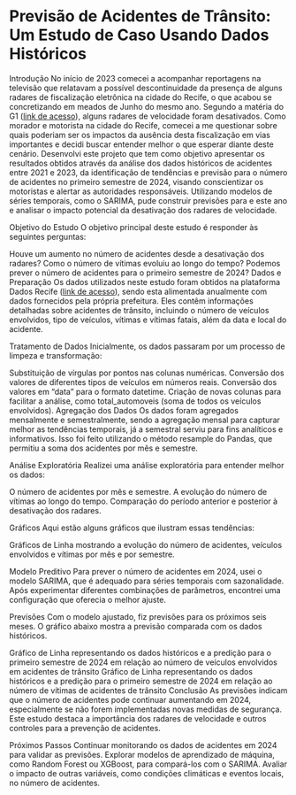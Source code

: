# Previsão de Acidentes de Trânsito: Um Estudo de Caso Usando Dados Históricos
Introdução
No início de 2023 comecei a acompanhar reportagens na televisão que relatavam a possível descontinuidade da presença de alguns radares de fiscalização eletrônica na cidade do Recife, o que acabou se concretizando em meados de Junho do mesmo ano. Segundo a matéria do G1 ([link de acesso]([url](https://g1.globo.com/pe/pernambuco/noticia/2024/02/27/parte-dos-radares-de-velocidade-no-recife-esta-desativada.ghtml))), alguns radares de velocidade foram desativados. Como morador e motorista na cidade do Recife, comecei a me questionar sobre quais poderiam ser os impactos da ausência desta fiscalização em vias importantes e decidi buscar entender melhor o que esperar diante deste cenário. Desenvolvi este projeto que tem como objetivo apresentar os resultados obtidos através da análise dos dados históricos de acidentes entre 2021 e 2023, da identificação de tendências e previsão para o número de acidentes no primeiro semestre de 2024, visando conscientizar os motoristas e alertar as autoridades responsáveis. Utilizando modelos de séries temporais, como o SARIMA, pude construir previsões para e este ano e analisar o impacto potencial da desativação dos radares de velocidade.

Objetivo do Estudo
O objetivo principal deste estudo é responder às seguintes perguntas:

Houve um aumento no número de acidentes desde a desativação dos radares?
Como o número de vítimas evoluiu ao longo do tempo?
Podemos prever o número de acidentes para o primeiro semestre de 2024?
Dados e Preparação
Os dados utilizados neste estudo foram obtidos na plataforma Dados Recife ([link de acesso]([url](http://dados.recife.pe.gov.br/dataset/acidentes-de-transito-com-e-sem-vitimas))), sendo esta alimentada anualmente com dados fornecidos pela própria prefeitura. Eles contêm informações detalhadas sobre acidentes de trânsito, incluindo o número de veículos envolvidos, tipo de veículos, vítimas e vítimas fatais, além da data e local do acidente.

Tratamento de Dados
Inicialmente, os dados passaram por um processo de limpeza e transformação:

Substituição de vírgulas por pontos nas colunas numéricas.
Conversão dos valores de diferentes tipos de veículos em números reais.
Conversão dos valores em “data” para o formato datetime.
Criação de novas colunas para facilitar a análise, como total_automoveis (soma de todos os veículos envolvidos).
Agregação dos Dados
Os dados foram agregados mensalmente e semestralmente, sendo a agregação mensal para capturar melhor as tendências temporais, já a semestral serviu para fins analíticos e informativos. Isso foi feito utilizando o método resample do Pandas, que permitiu a soma dos acidentes por mês e semestre.

Análise Exploratória
Realizei uma análise exploratória para entender melhor os dados:

O número de acidentes por mês e semestre.
A evolução do número de vítimas ao longo do tempo.
Comparação do período anterior e posterior à desativação dos radares.

Gráficos
Aqui estão alguns gráficos que ilustram essas tendências:

Gráficos de Linha mostrando a evolução do número de acidentes, veículos envolvidos e vítimas por mês e por semestre.


Modelo Preditivo
Para prever o número de acidentes em 2024, usei o modelo SARIMA, que é adequado para séries temporais com sazonalidade. Após experimentar diferentes combinações de parâmetros, encontrei uma configuração que oferecia o melhor ajuste.

Previsões
Com o modelo ajustado, fiz previsões para os próximos seis meses. O gráfico abaixo mostra a previsão comparada com os dados históricos.

Gráfico de Linha representando os dados históricos e a predição para o primeiro semestre de 2024 em relação ao número de veículos envolvidos em acidentes de trânsito
Gráfico de Linha representando os dados históricos e a predição para o primeiro semestre de 2024 em relação ao número de vítimas de acidentes de trânsito
Conclusão
As previsões indicam que o número de acidentes pode continuar aumentando em 2024, especialmente se não forem implementadas novas medidas de segurança. Este estudo destaca a importância dos radares de velocidade e outros controles para a prevenção de acidentes.

Próximos Passos
Continuar monitorando os dados de acidentes em 2024 para validar as previsões.
Explorar modelos de aprendizado de máquina, como Random Forest ou XGBoost, para compará-los com o SARIMA.
Avaliar o impacto de outras variáveis, como condições climáticas e eventos locais, no número de acidentes.
